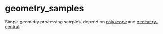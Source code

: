 # geometry_samples
Simple geometry processing samples, depend on [polyscope](https://polyscope.run/) and [geometry-central](https://geometry-central.net/).
